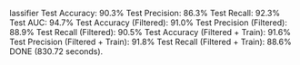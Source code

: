 lassifier
  Test Accuracy:                                   90.3%
  Test Precision:                                  86.3%
  Test Recall:                                     92.3%
  Test AUC:                                        94.7%
  Test Accuracy (Filtered):                        91.0%
  Test Precision (Filtered):                       88.9%
  Test Recall (Filtered):                          90.5%
  Test Accuracy (Filtered + Train):                91.6%
  Test Precision (Filtered + Train):               91.8%
  Test Recall (Filtered + Train):                  88.6%
DONE (830.72 seconds).
